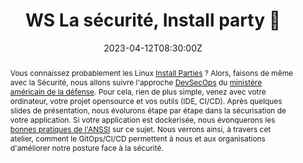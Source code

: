 ---
title: WS La sécurité, Install party 🎉 

event: Devoxx FR 2023
event_url: https://devoxx.fr/

location: Paris (Palais des Congrès)
address:
  street: 2 Place de la Porte Maillot
  city: Paris
  region: Ile-De-France
  postcode: '75017'
  country: France

summary: Le DevSecOps, pas à pas
abstract: "Vous connaissez probablement les Linux [Install Parties](https://fr.wikipedia.org/wiki/Install_party) ? Alors, faisons de même avec la Sécurité, nous allons suivre l'approche [DevSecOps](https://davidaparicio.gitlab.io/website/files/devsecops_software_lifecycle.jpg) du [ministère américain de la défense](https://public.cyber.mil/devsecops/). Pour cela, rien de plus simple, venez avec votre ordinateur, votre projet opensource et vos outils (IDE, CI/CD). Après quelques slides de présentation, nous évolurons étape par étape dans la sécurisation de votre application. Si votre application est dockerisée, nous évonquerons les [bonnes pratiques de l'ANSSI](https://www.ssi.gouv.fr/guide/recommandations-de-securite-relatives-au-deploiement-de-conteneurs-docker/) sur ce sujet. Nous verrons ainsi, à travers cet atelier, comment le GitOps/CI/CD permettent à nous et aux organisations d'améliorer notre posture face à la sécurité."

date: "2023-04-12T08:30:00Z"
date_end: "2023-04-14T18:30:00Z"
all_day: false

publishDate: "2023-02-06T00:00:00Z"

authors: [David Aparicio]
tags: [Workshop, Cybersécurité, DevSecOps, Sécurité, SecurityByDesign]

featured: false

image:
  caption: 'Crédits: [**Devoxx FR 2023**](https://devoxx.fr/)'
  focal_point: Right

links:
#- icon: file-alt
#  icon_pack: fas
#  name: Article
#  url: https://blog.ovhcloud.com/ovhcloud-at-touraine-tech/
#  #url: https://blog.devrel.ovh/2022-01-24-touraine-tech/
#- icon: comments
#  icon_pack: fas
#  name: Avis
#  url: https://openfeedback.io/GTVNWpmqpXR1cOXkVh8u/2023-01-20/txsbzctz75bYv2CHpoit
url_code: ""
url_pdf: ""
url_slides: "" #talks/TNT2023_WS_La_securite_Install_Party.pdf"
url_video: ""

slides: ""
projects: []
---